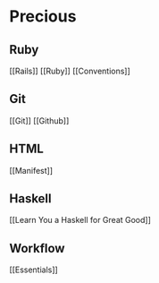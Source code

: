 # Precious

## Ruby

[[Rails]]
[[Ruby]]
[[Conventions]]

## Git

[[Git]]
[[Github]]

## HTML

[[Manifest]]

## Haskell

[[Learn You a Haskell for Great Good]]

## Workflow

[[Essentials]]